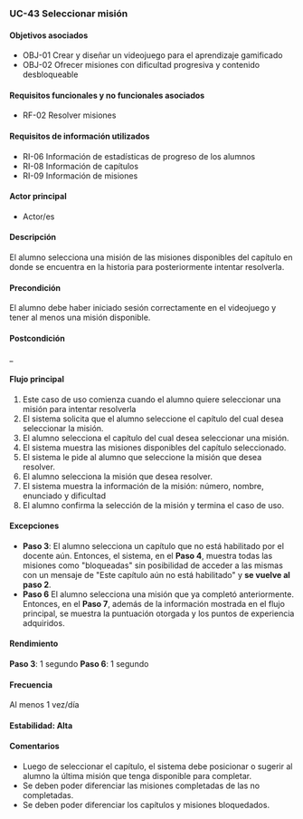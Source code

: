 ### UC-43 Seleccionar misión

#### Objetivos asociados

- OBJ-01 Crear y diseñar un videojuego para el aprendizaje gamificado
- OBJ-02 Ofrecer misiones con dificultad progresiva y contenido desbloqueable

#### Requisitos funcionales y no funcionales asociados

- RF-02 Resolver misiones

#### Requisitos de información utilizados

- RI-06 Información de estadísticas de progreso de los alumnos
- RI-08 Información de capítulos
- RI-09 Información de misiones

#### Actor principal

- Actor/es

#### Descripción

El alumno selecciona una misión de las misiones disponibles del capítulo en donde se encuentra en la historia para posteriormente intentar resolverla.

#### Precondición

El alumno debe haber iniciado sesión correctamente en el videojuego y tener al menos una misión disponible.

#### Postcondición
_

#### Flujo principal

1. Este caso de uso comienza cuando el alumno quiere seleccionar una misión para intentar resolverla
2. El sistema solicita que el alumno seleccione el capítulo del cual desea seleccionar la misión.
3. El alumno selecciona el capítulo del cual desea seleccionar una misión.
4. El sistema muestra las misiones disponibles del capítulo seleccionado.
5. El sistema le pide al alumno que seleccione la misión que desea resolver.
6. El alumno selecciona la misión que desea resolver.
7. El sistema muestra la información de la misión: número, nombre, enunciado y dificultad
8. El alumno confirma la selección de la misión y termina el caso de uso.

#### Excepciones

- **Paso 3**: El alumno selecciona un capítulo que no está habilitado por el docente aún. Entonces, el sistema, en el **Paso 4**, muestra todas las misiones como "bloqueadas" sin posibilidad de acceder a las mismas con un mensaje de "Este capítulo aún no está habilitado" y **se vuelve al paso 2**.
- **Paso 6** El alumno selecciona una misión que ya completó anteriormente. Entonces, en el **Paso 7**, además de la información mostrada en el flujo principal, se muestra la puntuación otorgada y los puntos de experiencia adquiridos.

#### Rendimiento

**Paso 3**: 1 segundo
**Paso 6**: 1 segundo

#### Frecuencia

Al menos 1 vez/día

#### Estabilidad: Alta

#### Comentarios

- Luego de seleccionar el capítulo, el sistema debe posicionar o sugerir al alumno la última misión que tenga disponible para completar.
- Se deben poder diferenciar las misiones completadas de las no completadas.
- Se deben poder diferenciar los capítulos y misiones bloquedados.

